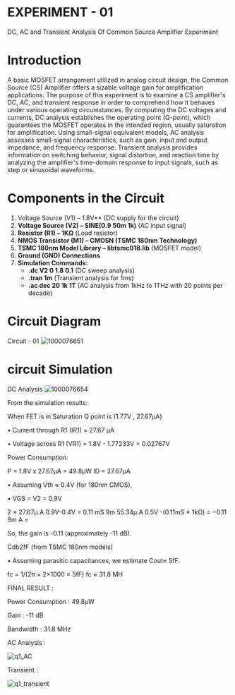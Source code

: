 # EXPERIMENT - 01
DC, AC and Transient Analysis Of Common Source Amplifier Experiment
# Introduction
A basic MOSFET arrangement utilized in analog circuit design, the Common Source (CS) Amplifier offers a sizable voltage gain for amplification applications. The purpose of this experiment is to examine a CS amplifier's DC, AC, and transient response in order to comprehend how it behaves under various operating circumstances. By computing the DC voltages and currents, DC analysis establishes the operating point (Q-point), which guarantees the MOSFET operates in the intended region, usually saturation for amplification. Using small-signal equivalent models, AC analysis assesses small-signal characteristics, such as gain, input and output impedance, and frequency response. Transient analysis provides information on switching behavior, signal distortion, and reaction time by analyzing the amplifier's time-domain response to input signals, such as step or sinusoidal waveforms.

# Components in the Circuit

1. Voltage Source (V1) – 1.8V** (DC supply for the circuit)  
2. **Voltage Source (V2) – SINE(0.9 50m 1k)** (AC input signal)  
3. **Resistor (R1) – 1KΩ** (Load resistor)  
4. **NMOS Transistor (M1) – CMOSN (TSMC 180nm Technology)**  
5. **TSMC 180nm Model Library – libtsmc018.lib** (MOSFET model)  
6. **Ground (GND) Connections**  
7. **Simulation Commands:**  
   - **.dc V2 0 1.8 0.1** (DC sweep analysis)  
   - **.tran 1m** (Transient analysis for 1ms)  
   - **.ac dec 20 1k 1T** (AC analysis from 1kHz to 1THz with 20 points per decade)
  
# Circuit Diagram 
Circuit - 01
![1000076651](https://github.com/user-attachments/assets/d5218f21-53d4-4196-8c7d-71a11c4b7373) 
# circuit Simulation 
DC Analysis 
![1000076654](https://github.com/user-attachments/assets/ef63cc68-45a4-4e33-8139-1f30e3292cf2)

From the simulation results:

When FET is in Saturation 
Q point is (1.77V , 27.67μΑ)

• Current through R1 (IR1) = 27.67 μΑ

• Voltage across R1 (VR1) = 1.8V - 1.77233V = 0.02767V

Power Consumption:

P = 1.8V x 27.67μΑ = 49.8μW
ID = 27.67μΑ

• Assuming Vth ≈ 0.4V (for 180nm CMOS),

• VGS = V2 = 0.9V

2 × 27.67μ.Α 0.9V-0.4V = 0.11 mS 9m 55.34μ.Α 0.5V -(0.11mS × 1kΩ) = −0.11 9m A =

So, the gain is -0.11 (approximately -11 dB).

Cdb2fF (from TSMC 180nm models)

• Assuming parasitic capacitances, we estimate Cout≈ 5fF.

fc = 1/(2π × 2×1000 × 5fF) 
fc ≈ 31.8 MH 

FINAL RESULT :

Power Consumption : 49.8μW

Gain : -11 dB

Bandwidth : 31.8 MHz

AC Analysis :

![q1_AC](https://github.com/user-attachments/assets/759007ef-1d7b-48e6-8f14-0230fe83aaaa)

Transient : 

![q1_transient](https://github.com/user-attachments/assets/ccdbabff-8cd5-4841-bd17-120d5e2a1e28)



